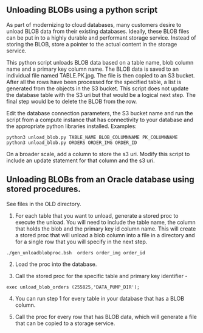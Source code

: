 ## Unloading BLOBs using a python script
As part of modernizing to cloud databases, many customers desire to unload BLOB data from their existing databases. Ideally, these BLOB files can be put in to a highly durable and performant storage service. Instead of storing the BLOB, store a pointer to the actual content in the storage service.

This python script unloads BLOB data based on a table name, blob column name and a primary key column name. The BLOB data is saved to an individual file named TABLE.PK.jpg. The file is then copied to an S3 bucket. After all the rows have been processed for the specified table, a list is generated from the objects in the S3 bucket. This script does not update the database table with the S3 uri but that would be a logical next step. The final step would be to delete the BLOB from the row.

Edit the database connection parameters, the S3 bucket name and run the script from a compute instance that has connectivity to your database and the appropriate python libraries installed.
Examples:
```
python3 unload_blob.py TABLE_NAME BLOB_COLUMNNAME PK_COLUMNNAME
python3 unload_blob.py ORDERS ORDER_IMG ORDER_ID
```
On a broader scale, add a column to store the s3 uri. Modify this script to include an update statement for that column and the s3 uri.

## Unloading BLOBs from an Oracle database using stored procedures.
See files in the OLD directory.
1. For each table that you want to unload, generate a stored proc to execute the unload. You will need to include the table name, the column that holds the blob and the primary key id column name. This will create a stored proc that will unload a blob column into a file in a directory and for a single row that you will specify in the next step.
```
./gen_unloadblobproc.bsh  orders order_img order_id
```
2. Load the proc into the database.

3. Call the stored proc for the specific table and primary key identifier - 
```
exec unload_blob_orders (255825,'DATA_PUMP_DIR');
```
4. You can run step 1 for every table in your database that has a BLOB column.

5. Call the proc for every row that has BLOB data, which will generate a file that can be copied to a storage service.


